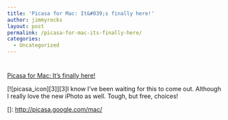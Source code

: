 ```yaml
---
title: 'Picasa for Mac: It&#039;s finally here!'
author: jimmyrocks
layout: post
permalink: /picasa-for-mac-its-finally-here/
categories:
  - Uncategorized
---
```

# 

[Picasa for Mac: It’s finally here!][1] 

 [1]: http://picasa.google.com/mac/

[![picasa_icon][3]][3]I know I’ve been waiting for this to come out. Although I really love the new iPhoto as well. Tough, but free, choices!

 []: http://picasa.google.com/mac/
